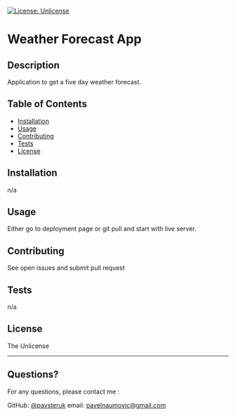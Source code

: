 [![License: Unlicense](https://img.shields.io/badge/license-Unlicense-blue.svg)](http://unlicense.org/)

  # Weather Forecast App
  
  ## Description 

  Application to get a five day weather forecast.
  
  ## Table of Contents
  * [Installation](#installation)
  * [Usage](#usage)
  * [Contributing](#contributing)
  * [Tests](#tests)
  * [License](#license)
  
  ## Installation
  
  n/a

  ## Usage 
  
  Either go to deployment page or git pull and start with live server.

  ## Contributing
  
  See open issues and submit pull request

  ## Tests
  
  n/a

  ## License
  
  The Unlicense
  
  ---
  
  ## Questions?

  For any questions, please contact me :
 
  GitHub: [@pavsteruk](https://api.github.com/users/pavsteruk)
  email: [pavelnaumovic@gmail.com](pavelnaumovic@gmail.com)